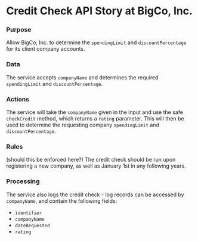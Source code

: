 # Credit Check API Story at BigCo, Inc.

### Purpose

Allow BigCo, Inc. to determine the `spendingLimit` and `discountPercentage` for its client company accounts.

### Data

The service accepts `companyName` and determines the required `spendingLimit` and `discountPercentage`.

### Actions

The service will take the `companyName` given in the input and use the safe `checkCredit` method, 
which returns a `rating` parameter. This will then be used to determine the requesting company 
`spendingLimit` and `discountPercentage`.

### Rules

(should this be enforced here?)
The credit check should be run upon registering a new company, as well as January 1st in any following years.

### Processing

The service also logs the credit check - log records can be accessed by `companyName`, and contain
the following fields:
- `identifier`
- `companyName`
- `dateRequested`
- `rating`

